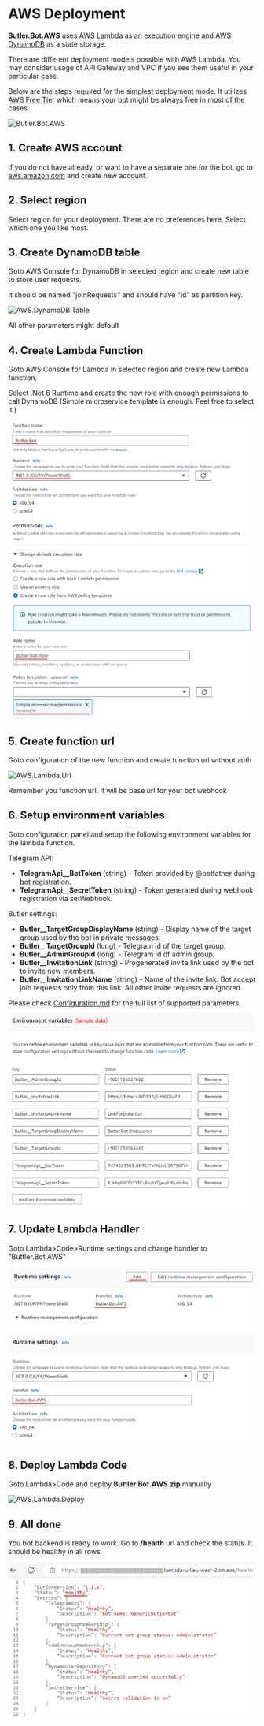 # AWS Deployment
**Butler.Bot.AWS** uses [AWS Lambda](https://aws.amazon.com/lambda) as an execution engine and [AWS DynamoDB](https://aws.amazon.com/dynamodb) as a state storage.

There are different deployment models possible with AWS Lambda. You may consider usage of API Gateway and VPC if you see them useful in your particular case.

Below are the steps required for the simplest deployment mode. It utilizes [AWS Free Tier](https://aws.amazon.com/free) which means your bot might be always free in most of the cases.

![Butler.Bot.AWS](Images/Butler.Bot.AWS.png)

## 1. Create AWS account

If you do not have already, or want to have a separate one for the bot, go to [aws.amazon.com](https://aws.amazon.com/) and create new account.

## 2. Select region

Select region for your deployment. There are no preferences here. Select which one you like most.

## 3. Create DynamoDB table

Goto AWS Console for DynamoDB in selected region and create new table to store user requests. 

It should be named "joinRequests" and should have "id" as partition key.

![AWS.DynamoDB.Table](Images/AWS.DynamoDB.Table.png)

All other parameters might default

## 4. Create Lambda Function

Goto AWS Console for Lambda in selected region and create new Lambda function.

Select .Net 6 Runtime and create the new role with enough permissions to call DynamoDB (Simple microservice template is enough. Feel free to select it.)

![AWS.Lambda.Create](Images/AWS.Lambda.Create.png)

## 5. Create function url

Goto configuration of the new function and create function url without auth

![AWS.Lambda.Url](Images/AWS.Lambda.Url.png)

Remember you function url. It will be base url for your bot webhook

## 6. Setup environment variables

Goto configuration panel and setup the following environment variables for the lambda function.

Telegram API:
* **TelegramApi__BotToken** (string) - Token provided by @botfather during bot registration.
* **TelegramApi__SecretToken** (string) - Token generated during webhook registration via setWebhook.

Butler settings:
* **Butler__TargetGroupDisplayName** (string) - Display name of the target group used by the bot in private messages.
* **Butler__TargetGroupId** (long) - Telegram id of the target group.
* **Butler__AdminGroupId** (long) - Telegram id of admin group.
* **Butler__InvitationLink** (string) - Progenerated invite link used by the bot to invite new members.
* **Butler__InvitationLinkName** (string) - Name of the invite link. Bot accept join requests only from this link. All other invite requests are ignored.

Please check [Configuration.md](Configuration.md) for the full list of supported parameters.

![AWS.Lambda.EnvVars](Images/AWS.Lambda.EnvVars.png)

## 7. Update Lambda Handler

Goto Lambda>Code>Runtime settings and change handler to "Buttler.Bot.AWS"

![AWS.Lambda.RuntimeSettings](Images/AWS.Lambda.RuntimeSettings.png)

![AWS.Lambda.Handler](Images/AWS.Lambda.Handler.png)

## 8. Deploy Lambda Code

Goto Lambda>Code and deploy **Buttler.Bot.AWS.zip** manually

![AWS.Lambda.Deploy](Images/AWS.Lambda.Deploy.png)

## 9. All done

You bot backend is ready to work. Go to **/health** url and check the status. It should be healthy in all rows.

![AWS.Lambda.Health](Images/AWS.Lambda.Health.png)
